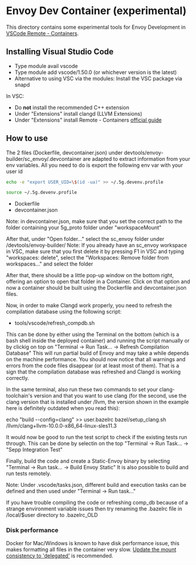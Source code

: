 # Envoy Dev Container (experimental)

This directory contains some experimental tools for Envoy Development in [VSCode Remote - Containers](https://code.visualstudio.com/docs/remote/containers).

## Installing Visual Studio Code

- Type module avail vscode
- Type module add vscode/1.50.0 (or whichever version is the latest)
- Alternative to using VSC via the modules: Install the VSC package via snapd

In VSC:
- Do **not** install the recommended C++ extension
- Under "Extensions" install clangd (LLVM Extensions)
- Under "Extensions" install Remote - Containers [official guide](https://code.visualstudio.com/docs/remote/containers)

## How to use

The 2 files (Dockerfile, devcontainer.json) under devtools/envoy-builder/sc_envoy/.devcontainer are adapted to extract information from your env variables. All you need to do is export the following env var with your user id
```sh
echo -e "export USER_UID=\$(id -ua)" >> ~/.5g.devenv.profile

source ~/.5g.devenv.profile

```
- Dockerfile
- devcontainer.json

Note: in devcontainer.json, make sure that you set the correct path to the folder containing your 5g_proto folder under "workspaceMount"

After that, under "Open folder..." select the sc_envoy folder under /devtools/envoy-builder/
Note: If you already have an sc_envoy workspace in VSC, make sure that you first delete it by pressing F1 in VSC and typing "workspaces: delete", select the "Workspaces: Remove folder from workspaces..." and select the folder

After that, there should be a little pop-up window on the bottom right, offering an option to open that folder in a Container. Click on that option and now a container should be built using the Dockerfile and devcontainer.json files.

Now, in order to make Clangd work properly, you need to refresh the compilation database using the following script:
- tools/vscode/refresh_compdb.sh

This can be done by either using the Terminal on the bottom (which is a bash shell inside the deployed container) and running the script manually or by clickig on top on "Terminal -> Run Task... -> Refresh Compilation Database"
This will run partial build of Envoy and may take a while depends on the machine performance.
You should now notice that all warnings and errors from the code files disappear (or at least most of them). That is a sign that the compilation database was refreshed and Clangd is working correctly.

In the same terminal, also run these two commands to set your clang-toolchain's version and that you want to use clang (for the second, use the clang version that is installed under /llvm, the version shown in the example here is definitely outdated when you read this):

echo "build --config=clang" >> user.bazelrc
bazel/setup_clang.sh /llvm/clang+llvm-10.0.0-x86_64-linux-sles11.3

It would now be good to run the test script to check if the existing tests run through. This can be done by selectin on the top "Terminal -> Run Task... -> "Sepp Integration Test"

Finally, build the code and create a Static-Envoy binary by selecting "Terminal -> Run task... -> Build Envoy Static"
It is also possible to build and run tests remotely.

Note: Under .vscode/tasks.json, different build and execution tasks can be defined and then used under "Terminal -> Run task..."

If you have trouble compiling the code or refreshing comp_db because of a strange environment variable issues
then try renaming the .bazelrc file in /local/$user directory to .bazelrc_OLD 

### Disk performance

Docker for Mac/Windows is known to have disk performance issue, this makes formatting all files in the container very slow.
[Update the mount consistency to 'delegated'](https://code.visualstudio.com/docs/remote/containers-advanced#_update-the-mount-consistency-to-delegated-for-macos) is recommended.
